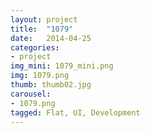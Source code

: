 ```yaml
---
layout: project
title:  "1079"
date:   2014-04-25
categories:
- project
img_mini: 1079_mini.png
img: 1079.png
thumb: thumb02.jpg
carousel:
- 1079.png
tagged: Flat, UI, Development
---
```

